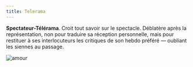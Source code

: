 ```yaml
---
title: Telerama
---
```


**Spectateur-Télérama**. Croit tout savoir sur le spectacle. Déblatère après la représentation, non pour traduire sa réception personnelle, mais pour restituer à ses interlocuteurs les critiques de son hebdo préféré — oubliant les siennes au passage.  

 ![amour](/content/images/01.png)